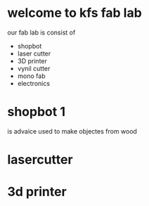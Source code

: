 # welcome to kfs fab lab

 our fab lab is consist of 

 - shopbot
 - laser cutter
 - 3D printer
 - vynil cutter
 - mono fab 
 - electronics 

# shopbot 1
 is advaice used to make objectes from wood  

# lasercutter
# 3d printer 



